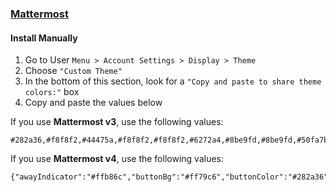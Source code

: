 ### [Mattermost](https://about.mattermost.com/)

#### Install Manually

1. Go to User `Menu > Account Settings > Display > Theme`
1. Choose `"Custom Theme"`
1. In the bottom of this section, look for a `"Copy and paste to share theme colors:"` box
1. Copy and paste the values below

If you use **Mattermost v3**, use the following values:

```
#282a36,#f8f8f2,#44475a,#f8f8f2,#f8f8f2,#6272a4,#8be9fd,#8be9fd,#50fa7b,#ffb86c,#ff79c6,#282a36,#282a36,#f8f8f2,#ffb86c,#282a36,#8be9fd,#ffb86c,#ff79c6,#282a36,monokai
```

If you use **Mattermost v4**, use the following values:

```
{"awayIndicator":"#ffb86c","buttonBg":"#ff79c6","buttonColor":"#282a36","centerChannelBg":"#282a36","centerChannelColor":"#f8f8f2","codeTheme":"monokai","dndIndicator":"#ff5555","errorTextColor":"#ff5555","linkColor":"#8be9fd","mentionBg":"#ff79c6","mentionBj":"#ff79c6","mentionColor":"#f8f8f2","mentionHighlightBg":"#44475a","mentionHighlightLink":"#ffb86c","newMessageSeparator":"#ffb86c","onlineIndicator":"#50fa7b","sidebarBg":"#282a36","sidebarHeaderBg":"#44475a","sidebarHeaderTextColor":"#f8f8f2","sidebarTeamBarBg":"#44475a","sidebarText":"#f8f8f2","sidebarTextActiveBorder":"#8be9fd","sidebarTextActiveColor":"#8be9fd","sidebarTextHoverBg":"#44475a","sidebarUnreadText":"#f8f8f2"}
```

